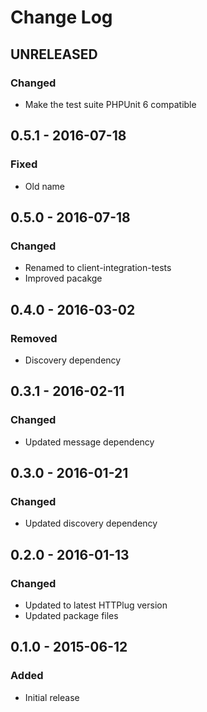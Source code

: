 # Change Log


## UNRELEASED

### Changed

- Make the test suite PHPUnit 6 compatible


## 0.5.1 - 2016-07-18

### Fixed

- Old name


## 0.5.0 - 2016-07-18

### Changed

- Renamed to client-integration-tests
- Improved pacakge


## 0.4.0 - 2016-03-02

### Removed

- Discovery dependency


## 0.3.1 - 2016-02-11

### Changed

- Updated message dependency


## 0.3.0 - 2016-01-21

### Changed

- Updated discovery dependency


## 0.2.0 - 2016-01-13

### Changed

- Updated to latest HTTPlug version
- Updated package files


## 0.1.0 - 2015-06-12

### Added

- Initial release

